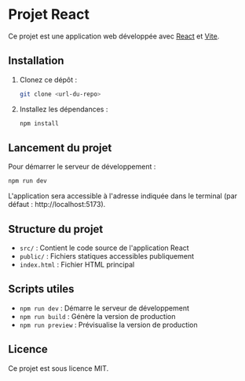 
# Projet React

Ce projet est une application web développée avec [React](https://react.dev/) et [Vite](https://vitejs.dev/).

## Installation

1. Clonez ce dépôt :
	```bash
	git clone <url-du-repo>
	```
2. Installez les dépendances :
	```bash
	npm install
	```

## Lancement du projet

Pour démarrer le serveur de développement :

```bash
npm run dev
```

L'application sera accessible à l'adresse indiquée dans le terminal (par défaut : http://localhost:5173).

## Structure du projet

- `src/` : Contient le code source de l'application React
- `public/` : Fichiers statiques accessibles publiquement
- `index.html` : Fichier HTML principal

## Scripts utiles

- `npm run dev` : Démarre le serveur de développement
- `npm run build` : Génère la version de production
- `npm run preview` : Prévisualise la version de production

## Licence

Ce projet est sous licence MIT.
